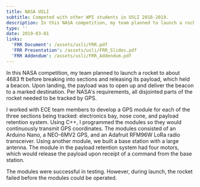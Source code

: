 ```yaml
---
title: NASA USLI
subtitle: Competed with other WPI students in USLI 2018-2019.
description: In this NASA competition, my team planned to launch a rocket to about 4683 ft before breaking into sections and releasing its payload, which held a beacon. Upon landing, the payload was to open up and deliver the beacon to a marked destination. Per NASA's requirements, all disjointed parts of the rocket needed to be tracked by GPS. I worked with ECE team members to develop a GPS module for each of the three sections being tracked (electronics bay, nose cone, and payload retention system). Using C++, I programmed the modules so they would continuously transmit GPS coordinates. The modules consisted of an Arduino Nano, a NEO-6MV2 GPS, and an Adafruit RFM96W LoRa radio transceiver. Using another module, we built a base station with a large antenna. The module in the payload retention system had four motors, which would release the payload upon receipt of a command from the base station. The modules were successful in testing. However, during launch, the rocket failed before the modules could be operated.
type: ''
date: 2019-03-01
links:
  'FRR Document': /assets/usli/FRR.pdf
  'FRR Presentation': /assets/usli/FRR_Slides.pdf
  'FRR Addendum': /assets/usli/FRR_Addendum.pdf
---
```

In this NASA competition, my team planned to launch a rocket to about 4683 ft before breaking into sections and releasing its payload, which held a beacon. Upon landing, the payload was to open up and deliver the beacon to a marked destination. Per NASA's requirements, all disjointed parts of the rocket needed to be tracked by GPS.

I worked with ECE team members to develop a GPS module for each of the three sections being tracked: electronics bay, nose cone, and payload retention system. Using C++, I programmed the modules so they would continuously transmit GPS coordinates. The modules consisted of an Arduino Nano, a NEO-6MV2 GPS, and an Adafruit RFM96W LoRa radio transceiver. Using another module, we built a base station with a large antenna. The module in the payload retention system had four motors, which would release the payload upon receipt of a command from the base station.

The modules were successful in testing. However, during launch, the rocket failed before the modules could be operated.

